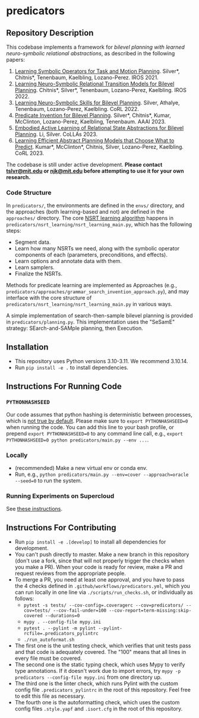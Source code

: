# predicators

## Repository Description

This codebase implements a framework for *bilevel planning with learned neuro-symbolic relational abstractions*, as described in the following papers:

1. [Learning Symbolic Operators for Task and Motion Planning](https://arxiv.org/abs/2103.00589). Silver*, Chitnis*, Tenenbaum, Kaelbling, Lozano-Perez. IROS 2021.
2. [Learning Neuro-Symbolic Relational Transition Models for Bilevel Planning](https://arxiv.org/abs/2105.14074). Chitnis*, Silver*, Tenenbaum, Lozano-Perez, Kaelbling. IROS 2022.
3. [Learning Neuro-Symbolic Skills for Bilevel Planning](http://arxiv.org/abs/2206.10680). Silver, Athalye, Tenenbaum, Lozano-Perez, Kaelbling. CoRL 2022.
4. [Predicate Invention for Bilevel Planning](https://arxiv.org/abs/2203.09634). Silver*, Chitnis*, Kumar, McClinton, Lozano-Perez, Kaelbling, Tenenbaum. AAAI 2023.
5. [Embodied Active Learning of Relational State Abstractions for Bilevel Planning](https://arxiv.org/abs/2303.04912). Li, Silver. CoLLAs 2023.
6. [Learning Efficient Abstract Planning Models that Choose What to Predict](https://arxiv.org/abs/2208.07737). Kumar*, McClinton*, Chitnis, Silver, Lozano-Perez, Kaelbling. CoRL 2023.

The codebase is still under active development. **Please contact <tslvr@mit.edu> or <njk@mit.edu> before attempting to use it for your own research.**

### Code Structure

In `predicators/`, the environments are defined in the `envs/` directory, and the approaches (both learning-based and not) are defined in the `approaches/` directory. The core [NSRT learning algorithm](https://arxiv.org/abs/2105.14074) happens in `predicators/nsrt_learning/nsrt_learning_main.py`, which has the following steps:
* Segment data.
* Learn how many NSRTs we need, along with the symbolic operator components of each (parameters, preconditions, and effects).
* Learn options and annotate data with them.
* Learn samplers.
* Finalize the NSRTs.

Methods for predicate learning are implemented as Approaches (e.g., `predicators/approaches/grammar_search_invention_approach.py`), and may interface with the core structure of `predicators/nsrt_learning/nsrt_learning_main.py` in various ways.

A simple implementation of search-then-sample bilevel planning is provided in `predicators/planning.py`. This implementation uses the "SeSamE" strategy: SEarch-and-SAMple planning, then Execution.

## Installation
* This repository uses Python versions 3.10-3.11. We recommend 3.10.14.
* Run `pip install -e .` to install dependencies.

## Instructions For Running Code

### `PYTHONHASHSEED`
Our code assumes that python hashing is deterministic between processes, which is [not true by default](https://stackoverflow.com/questions/30585108/disable-hash-randomization-from-within-python-program).
Please make sure to `export PYTHONHASHSEED=0` when running the code. You can add this line to your bash profile, or prepend `export PYTHONHASHSEED=0` to any command line call, e.g., `export PYTHONHASHSEED=0 python predicators/main.py --env ...`.

### Locally
* (recommended) Make a new virtual env or conda env.
* Run, e.g., `python predicators/main.py --env=cover --approach=oracle --seed=0` to run the system.

### Running Experiments on Supercloud
See [these instructions](supercloud.md).

## Instructions For Contributing
* Run `pip install -e .[develop]` to install all dependencies for development.
* You can't push directly to master. Make a new branch in this repository (don't use a fork, since that will not properly trigger the checks when you make a PR). When your code is ready for review, make a PR and request reviews from the appropriate people.
* To merge a PR, you need at least one approval, and you have to pass the 4 checks defined in `.github/workflows/predicators.yml`, which you can run locally in one line via `./scripts/run_checks.sh`, or individually as follows:
    * `pytest -s tests/ --cov-config=.coveragerc --cov=predicators/ --cov=tests/ --cov-fail-under=100 --cov-report=term-missing:skip-covered --durations=0`
    * `mypy . --config-file mypy.ini`
    * `pytest . --pylint -m pylint --pylint-rcfile=.predicators_pylintrc`
    * `./run_autoformat.sh`
* The first one is the unit testing check, which verifies that unit tests pass and that code is adequately covered. The "100" means that all lines in every file must be covered.
* The second one is the static typing check, which uses Mypy to verify type annotations. If it doesn't work due to import errors, try `mypy -p predicators --config-file mypy.ini` from one directory up.
* The third one is the linter check, which runs Pylint with the custom config file `.predicators_pylintrc` in the root of this repository. Feel free to edit this file as necessary.
* The fourth one is the autoformatting check, which uses the custom config files `.style.yapf` and `.isort.cfg` in the root of this repository.